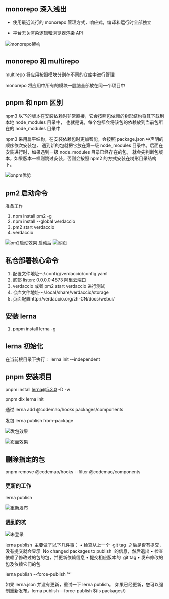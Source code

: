 ## monorepo 深入浅出

- 使用最近流行的 monorepo 管理方式，响应式，编译和运行时全部独立

- 平台无关渲染逻辑和浏览器渲染 API

![monorepo架构](./picture/2022-01-09-16-25-29.png)

## monorepo 和 multirepo

multirepo 将应用按照模块分别在不同的仓库中进行管理

monorepo 将应用中所有的模块一股脑全部放在同一个项目中

## pnpm 和 npm 区别

npm3 以下的版本在安装依赖时非常直接，它会按照包依赖的树形结构将其下载到本地 node_modules 目录中， 也就是说，每个包都会将该包的依赖放到当前包所在的 node_modules 目录中

npm3 采用扁平结构，在安装依赖包时更加智能，会按照 package.json 中声明的顺序依次安装包， 遇到新的包就把它放在第一级 node_modules 目录中。后面在安装进行时，如果遇到一级 node_modules 目录已经存在的包， 就会先判断包版本，如果版本一样则跳过安装，否则会按照 npm2 的方式安装在树形目录结构下。

![pnpm优势](2022-10-22-21-39-59.png)

## pm2 启动命令

准备工作

1. npm install pm2 -g
2. npm install --global verdaccio
3. pm2 start verdaccio
4. verdaccio

![pm2启动效果](2022-10-22-20-48-52.png)
启动后
![网页](2022-10-22-20-52-18.png)

## 私仓部署核心命令

1. 配置文件地址～/.config/verdaccio/config.yaml
2. 底部 listen: 0.0.0.0:4873 阿里云端口
3. verdaccio 或者 pm2 start verdaccio 进行测试
4. 仓库文件地址～/.local/share/verdaccio/storage
5. 页面配置http://verdaccio.org/zh-CN/docs/webui/

## 安装 lerna

1. pnpm install lerna -g

## lerna 初始化

在当前根目录下执行： lerna init --independent

## pnpm 安装项目

pnpm install lerna@5.3.0 -D -w

pnpm dlx lerna init

通过 lerna add @codemao/hooks packages/components

发包 lerna publish from-package

![发包效果](2022-10-23-00-39-01.png)

![页面效果](2022-10-23-00-39-54.png)

## 删除指定的包

pnpm remove @codemao/hooks --filter @codemao/components

### 更新的工作

lerna publish

![重新发布](2022-10-23-11-26-41.png)

### 遇到的坑

![未登录](2022-10-23-01-18-58.png)

lerna publish  主要做了以下几件事：
• 检查从上一个  git tag  之后是否有提交，没有提交就会显示  No changed packages to publish  的信息，然后退出
• 检查依赖了修改过的包的包，并更新依赖信息
• 提交相应版本的  git tag
• 发布修改的包及依赖它们的包

lerna publish --force-publish '\*'

如果 lerna.json 并没有更新，重试一下 lerna publish。
如果已经更新，您可以强制重新发布。lerna publish --force-publish $(ls packages/)
